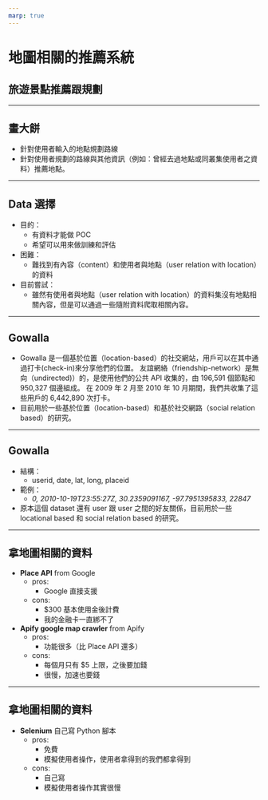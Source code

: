 ```yaml
---
marp: true
---
```

# 地圖相關的推薦系統
  ## 旅遊景點推薦跟規劃

---
## 畫大餅
 - 針對使用者輸入的地點規劃路線 
 - 針對使用者規劃的路線與其他資訊（例如：曾經去過地點或同叢集使用者之資料）推薦地點。

---
## Data 選擇
 - 目的：
   - 有資料才能做 POC
   - 希望可以用來做訓練和評估
 - 困難：
   - 難找到有內容（content）和使用者與地點（user relation with location）的資料
 - 目前嘗試：
   - 雖然有使用者與地點（user relation with location）的資料集沒有地點相關內容，但是可以通過一些隨附資料爬取相關內容。
---
## Gowalla
  - Gowalla 是一個基於位置（location-based）的社交網站，用戶可以在其中通過打卡(check-in)來分享他們的位置。 友誼網絡（friendship-network）是無向（undirected)）的，是使用他們的公共 API 收集的，由 196,591 個節點和 950,327 個邊組成。 在 2009 年 2 月至 2010 年 10 月期間，我們共收集了這些用戶的 6,442,890 次打卡。
  - 目前用於一些基於位置（location-based）和基於社交網路（social relation based）的研究。
---
## Gowalla
 - 結構：
   - userid, date, lat, long, placeid
 - 範例：
   - *0, 2010-10-19T23:55:27Z, 30.2359091167, -97.7951395833, 22847*
 - 原本這個 dataset 還有 user 跟 user 之間的好友關係，目前用於一些 locational based 和 social relation based 的研究。

---
## 拿地圖相關的資料
 - **Place API** from Google
   - pros:
     - Google 直接支援
   - cons:
     - $300 基本使用金後計費
     - 我的金融卡一直綁不了
 - **Apify google map crawler** from Apify
   - pros: 
     - 功能很多（比 Place API 還多）
   - cons:
     - 每個月只有 $5 上限，之後要加錢
     - 很慢，加速也要錢

---
## 拿地圖相關的資料
 - **Selenium** 自己寫 Python 腳本 
   - pros:
     - 免費
     - 模擬使用者操作，使用者拿得到的我們都拿得到
   - cons:
     - 自己寫
     - 模擬使用者操作其實很慢

